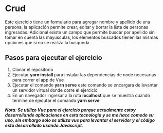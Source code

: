 # Crud

Este ejercicio tiene un formulario para agregar nombre y apellido de una persona, la aplicación permite crear, editar y borrar la lista de personas ingresadas. Adicional existe un campo que permite buscar por apellido sin tomar en cuenta las mayusculas, los elementos buscados tienen las mismas opciones que si no se realiza la busqueda.

## Pasos para ejecutar el ejercicio

1. Clonar el repositorio
2. Ejecutar **yarn install** para instalar las dependencias de node necesarias para correr el app de Vue
3. Ejecutar el comando **yarn serve** este comando se encargara de levantar un servidor virtual donde corre el ejercicio
4. En un navegador ingresar a la ruta **localhost** que se muestra cuando termine de ejecutar el comando **yarn serve**

**_Nota: Se utilizo Vue para el ejercicio porque actualmente estoy desarrollando aplicaciones en esta tecnología y se me hace comodo su uso, sin embargo solo se utiliza vue para levantar el servidor y el código esta desarrollado usando Javascript_**.